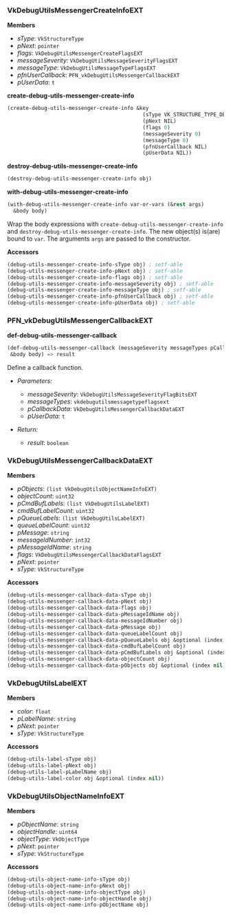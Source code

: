 ### VkDebugUtilsMessengerCreateInfoEXT

**Members**
* *sType*: `VkStructureType`
* *pNext*: `pointer`
* *flags*: `VkDebugUtilsMessengerCreateFlagsEXT`
* *messageSeverity*: `VkDebugUtilsMessageSeverityFlagsEXT`
* *messageType*: `VkDebugUtilsMessageTypeFlagsEXT`
* *pfnUserCallback*: `PFN_vkDebugUtilsMessengerCallbackEXT`
* *pUserData*: `t`

**create-debug-utils-messenger-create-info**
```lisp
(create-debug-utils-messenger-create-info &key
                                            (sType VK_STRUCTURE_TYPE_DEBUG_UTILS_MESSENGER_CREATE_INFO_EXT)
                                            (pNext NIL)
                                            (flags 0)
                                            (messageSeverity 0)
                                            (messageType 0)
                                            (pfnUserCallback NIL)
                                            (pUserData NIL))
```

**destroy-debug-utils-messenger-create-info**
```lisp
(destroy-debug-utils-messenger-create-info obj)
```

**with-debug-utils-messenger-create-info**
```lisp
(with-debug-utils-messenger-create-info var-or-vars (&rest args)
  &body body)
```
Wrap the body expressions with `create-debug-utils-messenger-create-info` and `destroy-debug-utils-messenger-create-info`. The new object(s) is(are) bound to `var`. The arguments `args` are passed to the constructor.

**Accessors**
```lisp
(debug-utils-messenger-create-info-sType obj) ; setf-able
(debug-utils-messenger-create-info-pNext obj) ; setf-able
(debug-utils-messenger-create-info-flags obj) ; setf-able
(debug-utils-messenger-create-info-messageSeverity obj) ; setf-able
(debug-utils-messenger-create-info-messageType obj) ; setf-able
(debug-utils-messenger-create-info-pfnUserCallback obj) ; setf-able
(debug-utils-messenger-create-info-pUserData obj) ; setf-able
```

### PFN_vkDebugUtilsMessengerCallbackEXT

**def-debug-utils-messenger-callback**
```lisp
(def-debug-utils-messenger-callback (messageSeverity messageTypes pCallbackData pUserData)
 &body body) => result
```
Define a callback function.

* *Parameters:*
  * *messageSeverity*: `VkDebugUtilsMessageSeverityFlagBitsEXT`
  * *messageTypes*: `vkdebugutilsmessagetypeflagsext`
  * *pCallbackData*: `VkDebugUtilsMessengerCallbackDataEXT`
  * *pUserData*: `t`

* *Return:*
  * *result*: `boolean`

### VkDebugUtilsMessengerCallbackDataEXT

**Members**
* *pObjects*: `(list VkDebugUtilsObjectNameInfoEXT)`
* *objectCount*: `uint32`
* *pCmdBufLabels*: `(list VkDebugUtilsLabelEXT)`
* *cmdBufLabelCount*: `uint32`
* *pQueueLabels*: `(list VkDebugUtilsLabelEXT)`
* *queueLabelCount*: `uint32`
* *pMessage*: `string`
* *messageIdNumber*: `int32`
* *pMessageIdName*: `string`
* *flags*: `VkDebugUtilsMessengerCallbackDataFlagsEXT`
* *pNext*: `pointer`
* *sType*: `VkStructureType`

**Accessors**
```lisp
(debug-utils-messenger-callback-data-sType obj)
(debug-utils-messenger-callback-data-pNext obj)
(debug-utils-messenger-callback-data-flags obj)
(debug-utils-messenger-callback-data-pMessageIdName obj)
(debug-utils-messenger-callback-data-messageIdNumber obj)
(debug-utils-messenger-callback-data-pMessage obj)
(debug-utils-messenger-callback-data-queueLabelCount obj)
(debug-utils-messenger-callback-data-pQueueLabels obj &optional (index nil))
(debug-utils-messenger-callback-data-cmdBufLabelCount obj)
(debug-utils-messenger-callback-data-pCmdBufLabels obj &optional (index nil))
(debug-utils-messenger-callback-data-objectCount obj)
(debug-utils-messenger-callback-data-pObjects obj &optional (index nil))
```

### VkDebugUtilsLabelEXT

**Members**
* *color*: `float`
* *pLabelName*: `string`
* *pNext*: `pointer`
* *sType*: `VkStructureType`

**Accessors**
```lisp
(debug-utils-label-sType obj)
(debug-utils-label-pNext obj)
(debug-utils-label-pLabelName obj)
(debug-utils-label-color obj &optional (index nil))
```

### VkDebugUtilsObjectNameInfoEXT

**Members**
* *pObjectName*: `string`
* *objectHandle*: `uint64`
* *objectType*: `VkObjectType`
* *pNext*: `pointer`
* *sType*: `VkStructureType`

**Accessors**
```lisp
(debug-utils-object-name-info-sType obj)
(debug-utils-object-name-info-pNext obj)
(debug-utils-object-name-info-objectType obj)
(debug-utils-object-name-info-objectHandle obj)
(debug-utils-object-name-info-pObjectName obj)
```

